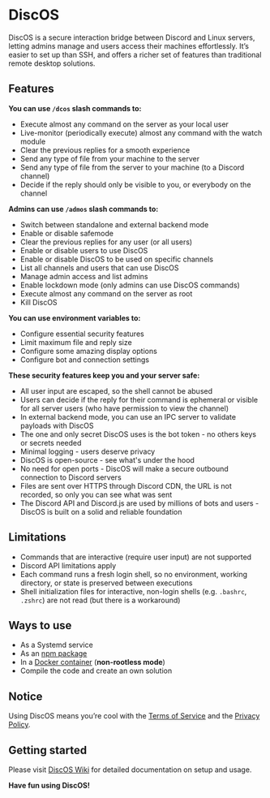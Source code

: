 # DiscOS

DiscOS is a secure interaction bridge between Discord and Linux servers, letting admins manage and users access their machines effortlessly. It’s easier to set up than SSH, and offers a richer set of features than traditional remote desktop solutions.

## Features

**You can use `/dcos` slash commands to:**

- Execute almost any command on the server as your local user
- Live-monitor (periodically execute) almost any command with the watch module
- Clear the previous replies for a smooth experience
- Send any type of file from your machine to the server
- Send any type of file from the server to your machine (to a Discord channel)
- Decide if the reply should only be visible to you, or everybody on the channel

**Admins can use `/admos` slash commands to:**

- Switch between standalone and external backend mode
- Enable or disable safemode
- Clear the previous replies for any user (or all users)
- Enable or disable users to use DiscOS
- Enable or disable DiscOS to be used on specific channels
- List all channels and users that can use DiscOS
- Manage admin access and list admins
- Enable lockdown mode (only admins can use DiscOS commands)
- Execute almost any command on the server as root
- Kill DiscOS

**You can use environment variables to:**

- Configure essential security features
- Limit maximum file and reply size
- Configure some amazing display options
- Configure bot and connection settings

**These security features keep you and your server safe:**

- All user input are escaped, so the shell cannot be abused
- Users can decide if the reply for their command is ephemeral or visible for all server users (who have permission to view the channel)
- In external backend mode, you can use an IPC server to validate payloads with DiscOS
- The one and only secret DiscOS uses is the bot token - no others keys or secrets needed
- Minimal logging - users deserve privacy
- DiscOS is open-source - see what's under the hood
- No need for open ports - DiscOS will make a secure outbound connection to Discord servers
- Files are sent over HTTPS through Discord CDN, the URL is not recorded, so only you can see what was sent
- The Discord API and Discord.js are used by millions of bots and users - DiscOS is built on a solid and reliable foundation

## Limitations

- Commands that are interactive (require user input) are not supported
- Discord API limitations apply
- Each command runs a fresh login shell, so no environment, working directory, or state is preserved between executions
- Shell initialization files for interactive, non-login shells (e.g. `.bashrc`, `.zshrc`) are not read (but there is a workaround)

## Ways to use

- As a Systemd service
- As an [npm package](https://www.npmjs.com/package/discos)
- In a [Docker container](https://hub.docker.com/repository/docker/brni05/discos) (**non-rootless mode**)
- Compile the code and create an own solution

## Notice

Using DiscOS means you’re cool with the [Terms of Service](https://github.com/BrNi05/DiscOS/blob/main/.github/TERMS_OF_SERVICE.md) and the [Privacy Policy](https://github.com/BrNi05/DiscOS/blob/main/.github/PRIVACY_POLICY.md).

## Getting started

Please visit [DiscOS Wiki](https://github.com/BrNi05/DiscOS/wiki/01.-Home) for detailed documentation on setup and usage.

**Have fun using DiscOS!**
